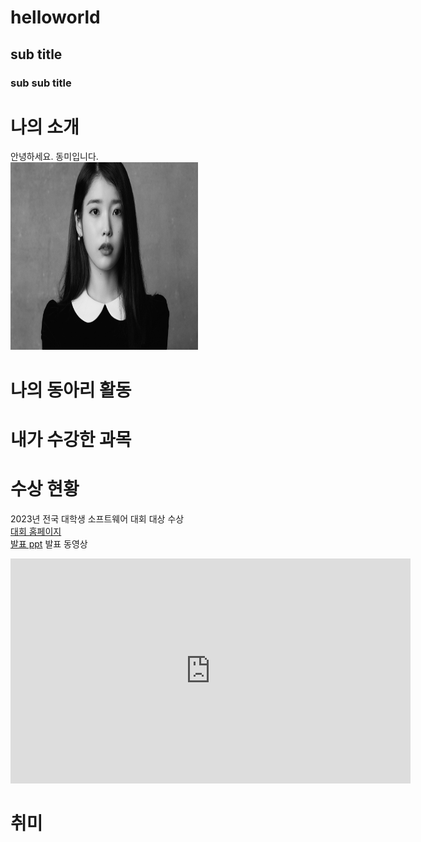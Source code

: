 # helloworld
## sub title
### sub sub title

# 나의 소개
안녕하세요. 동미입니다. <br>
<img src="아이유.jpg" width="300" height="300"/> <br>

# 나의 동아리 활동

# 내가 수강한 과목

# 수상 현황
2023년 전국 대학생 소프트웨어 대회 대상 수상 <br>
[대회 홈페이지](https://www.naver.com) <br>
[발표 ppt](/presentation.pptx)
발표 동영상<br>
<iframe width="640" height="360" src="https://www.youtube.com/embed/VINYboThhQg" title="YouTube video player" frameborder="0" allow="accelerometer; autoplay; clipboard-write; encrypted-media; gyroscope; picture-in-picture; web-share" allowfullscreen></iframe>

# 취미

